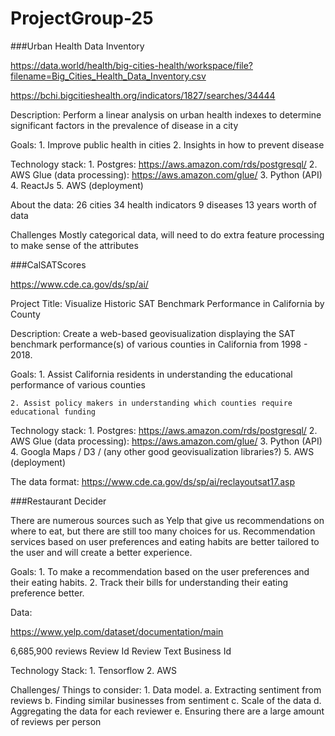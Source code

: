 # ProjectGroup-25


###Urban Health Data Inventory

https://data.world/health/big-cities-health/workspace/file?filename=Big_Cities_Health_Data_Inventory.csv

https://bchi.bigcitieshealth.org/indicators/1827/searches/34444

Description: Perform a linear analysis on urban health indexes to determine significant factors in the prevalence of disease in a city

Goals:
	1. Improve public health in cities
	2. Insights in how to prevent disease

Technology stack:
	1. Postgres: https://aws.amazon.com/rds/postgresql/
	2. AWS Glue (data processing): https://aws.amazon.com/glue/
	3. Python (API)
	4. ReactJs
	5. AWS (deployment) 

About the data:
26 cities
34 health indicators
9 diseases
13 years worth of data

Challenges
Mostly categorical data, will need to do extra feature processing to make sense of the attributes



###CalSATScores

https://www.cde.ca.gov/ds/sp/ai/

Project Title: Visualize Historic SAT Benchmark Performance in California by County

Description: Create a web-based geovisualization displaying the SAT benchmark performance(s) of various counties in California from 1998 - 2018.

Goals:
	1. Assist California residents in understanding the educational performance of various counties
	
	2. Assist policy makers in understanding which counties require educational funding

Technology stack:
	1. Postgres: https://aws.amazon.com/rds/postgresql/
	2. AWS Glue (data processing): https://aws.amazon.com/glue/
	3. Python (API)
	4.  Googla Maps / D3 / (any other good geovisualization libraries?)
	5. AWS (deployment)

The data format: https://www.cde.ca.gov/ds/sp/ai/reclayoutsat17.asp

###Restaurant Decider

There are numerous sources such as Yelp that give us recommendations on where to eat, but there are still too many choices for us. Recommendation services based on user preferences and eating habits are better tailored to the user and will create a better experience.

Goals:
	1. To make a recommendation based on the user preferences and their eating habits.
	2. Track their bills for understanding their eating preference better.

Data:

https://www.yelp.com/dataset/documentation/main

6,685,900 reviews
Review Id
Review Text
Business Id

Technology Stack:
	1. Tensorflow
	2. AWS

Challenges/ Things to consider:
	1. Data model.
		a. Extracting sentiment from reviews
		b. Finding similar businesses from sentiment
		c. Scale of the data
		d. Aggregating the data for each reviewer
		e. Ensuring there are a large amount of reviews per person

